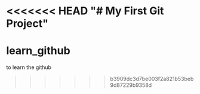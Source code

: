 <<<<<<< HEAD
"# My First Git Project" 
=======
# learn_github
to learn the github
>>>>>>> b3909dc3d7be003f2a821b53beb9d87229b9358d
